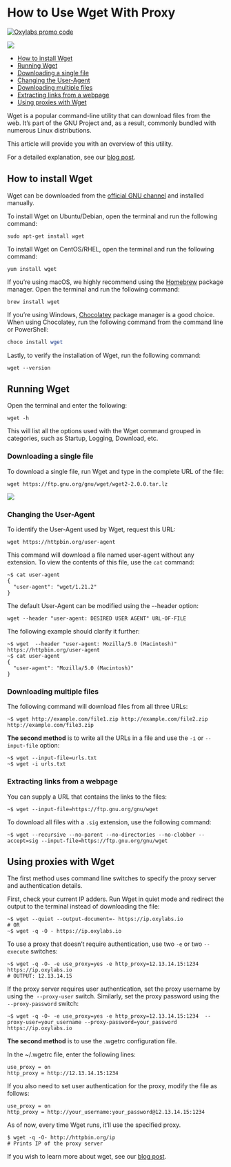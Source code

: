 # How to Use Wget With Proxy

[![Oxylabs promo code](https://user-images.githubusercontent.com/129506779/250792357-8289e25e-9c36-4dc0-a5e2-2706db797bb5.png)](https://oxylabs.go2cloud.org/aff_c?offer_id=7&aff_id=877&url_id=112)


[<img src="https://img.shields.io/static/v1?label=&message=wget&color=brightgreen" />](https://github.com/topics/wget)

- [How to install Wget](#how-to-install-wget)
- [Running Wget](#running-wget)
- [Downloading a single file](#downloading-a-single-file)
- [Changing the User-Agent](#changing-the-user-agent)
- [Downloading multiple files](#downloading-multiple-files)
- [Extracting links from a webpage](#extracting-links-from-a-webpage)
- [Using proxies with Wget](#using-proxies-with-wget)

Wget is a popular command-line utility that can download files from the web. It’s part of the GNU Project and, as a result, commonly bundled with numerous Linux distributions.

This article will provide you with an overview of this utility.

For a detailed explanation, see our [blog post](https://oxylabs.io/blog/wget-proxy).

## How to install Wget

Wget can be downloaded from the [official GNU channel](https://www.gnu.org/software/wget/) and installed manually.

To install Wget on Ubuntu/Debian, open the terminal and run the following command:

```shell
sudo apt-get install wget
```

To install Wget on CentOS/RHEL, open the terminal and run the following command:

```shell
yum install wget
```

If you’re using macOS, we highly recommend using the [Homebrew](https://brew.sh/) package manager. Open the terminal and run the following command:

```shell
brew install wget
```

If you’re using Windows, [Chocolatey](https://chocolatey.org/) package manager is a good choice. When using Chocolatey, run the following command from the command line or PowerShell:

```powershell
choco install wget
```

Lastly, to verify the installation of Wget, run the following command:

```shell
wget --version
```

## Running Wget

Open the terminal and enter the following:

```
wget -h
```

This will list all the options used with the Wget command grouped in categories, such as Startup, Logging, Download, etc.

### Downloading a single file

To download a single file, run Wget and type in the complete URL of the file:

```
wget https://ftp.gnu.org/gnu/wget/wget2-2.0.0.tar.lz
```

![](https://images.prismic.io/oxylabs-sm/ZGI5NGQ5ZjctMWZkNS00YjliLWFlMTYtNWQ4ZGI5MDE5Yjk2_wget_single_file.png?auto=compress,format&rect=0,0,1115,402&w=1115&h=402&fm=webp&q=75)

### Changing the User-Agent

To identify the User-Agent used by Wget, request this URL:

```shell
wget https://httpbin.org/user-agent
```

This command will download a file named user-agent without any extension. To view the contents of this file, use the `cat` command:

```shell
~$ cat user-agent
{
  "user-agent": "wget/1.21.2"
}
```

The default User-Agent can be modified using the --header option:

```shell
wget --header "user-agent: DESIRED USER AGENT" URL-OF-FILE
```

The following example should clarify it further:

```shell
~$ wget  --header "user-agent: Mozilla/5.0 (Macintosh)" https://httpbin.org/user-agent
~$ cat user-agent
{
  "user-agent": "Mozilla/5.0 (Macintosh)"
}
```

### Downloading multiple files

The following command will download files from all three URLs:

```
~$ wget http://example.com/file1.zip http://example.com/file2.zip http://example.com/file3.zip
```

**The second method** is to write all the URLs in a file and use the `-i` or `--input-file` option:

```
~$ wget --input-file=urls.txt
~$ wget -i urls.txt
```

### Extracting links from a webpage

You can supply a URL that contains the links to the files:

```shell
~$ wget --input-file=https://ftp.gnu.org/gnu/wget
```

To download all files with a `.sig` extension, use the following command:

```shell
~$ wget --recursive --no-parent --no-directories --no-clobber --accept=sig --input-file=https://ftp.gnu.org/gnu/wget
```

## Using proxies with Wget

The first method uses command line switches to specify the proxy server and authentication details.

First, check your current IP adders. Run Wget in quiet mode and redirect the output to the terminal instead of downloading the file:

```shell
~$ wget --quiet --output-document=- https://ip.oxylabs.io
# OR
~$ wget -q -O - https://ip.oxylabs.io
```

To use a proxy that doesn’t require authentication, use two `-e` or two `--execute` switches:

```shell
~$ wget -q -O- -e use_proxy=yes -e http_proxy=12.13.14.15:1234 https://ip.oxylabs.io
# OUTPUT: 12.13.14.15
```

If the proxy server requires user authentication, set the proxy username by using the` --proxy-user` switch. Similarly, set the proxy password using the` --proxy-password` switch:

```shell
~$ wget -q -O- -e use_proxy=yes -e http_proxy=12.13.14.15:1234  --proxy-user=your_username --proxy-password=your_password https://ip.oxylabs.io
```

**The second method** is to use the .wgetrc configuration file.

In the ~/.wgetrc file, enter the following lines:

```shell
use_proxy = on
http_proxy = http://12.13.14.15:1234
```

If you also need to set user authentication for the proxy, modify the file as follows:

```shell
use_proxy = on
http_proxy = http://your_username:your_password@12.13.14.15:1234
```

As of now, every time Wget runs, it’ll use the specified proxy.

```shell
$ wget -q -O- http://httpbin.org/ip
# Prints IP of the proxy server
```

If you wish to learn more about wget, see our [blog post](https://oxylabs.io/blog/wget-proxy).
